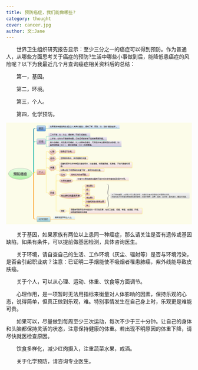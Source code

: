 ```yaml
---
title: 预防癌症，我们能做哪些? 
category: thought
cover: cancer.jpg 
author: 文:Jane 
---
```


&emsp;&emsp;世界卫生组织研究报告显示：至少三分之一的癌症可以得到预防。作为普通人，从哪些方面思考关于癌症的预防?生活中哪些小事做到后，能降低患癌症的风险呢？以下为我最近几个月查询癌症相关资料后的总结：

&emsp;&emsp;第一，基因。

&emsp;&emsp;第二，环境。

&emsp;&emsp;第三，个人。

&emsp;&emsp;第四，化学预防。


![如果希望存在](./预防癌症.png)

&emsp;&emsp;关于基因，如果家族有两位以上患同一种癌症，那么请关注是否有遗传或基因缺陷，如果有条件，可以提前做基因检测，具体咨询医生。
 
&emsp;&emsp;关于环境，请自查自己的生活、工作环境（灰尘、辐射等）是否与环境污染，是否会引起职业病？注意：已证明二手烟能使不吸烟者罹患肺癌，紫外线能导致皮肤癌。
 
&emsp;&emsp;关于个人，可以从心理、运动、体重、饮食等方面调节。

&emsp;&emsp;心理作用，是一项暂时无法用指标来衡量对人体影响的因素，保持乐观的心态，说得简单，但真正做到乐观，难。特别事情发生在自己身上时，乐观更是难能可贵。

&emsp;&emsp;如果可以，尽量做到每周至少三次运动，每次不少于三十分钟。让自己的身体和头脑都保持灵活的状态，注意保持健康的体重。若出现不明原因的体重下降，请尽快就医检查原因。

&emsp;&emsp;饮食多样化，减少红肉摄入，注重蔬菜水果，戒酒。

&emsp;&emsp;关于化学预防，请咨询专业医生。

      
        
